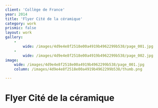 ```yaml
---
client: 'Collège de France'
year: 2014
title: 'Flyer Cité de la céramique'
category: work
prismic: false
layout: work
gallery:
    -
        wide: /images/4d9e4e8f2518e00a4919b4962299b538/page_001.jpg
    -
        wide: /images/4d9e4e8f2518e00a4919b4962299b538/page_002.jpg
image:
    wide: /images/4d9e4e8f2518e00a4919b4962299b538/page_001.jpg
    column: /images/4d9e4e8f2518e00a4919b4962299b538/thumb.png

---
```

# Flyer Cité de la céramique
